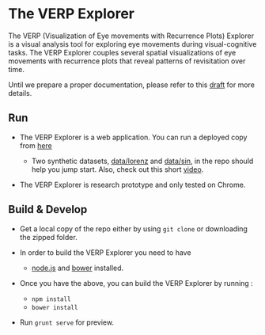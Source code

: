 The VERP Explorer 
=================

The VERP (Visualization of Eye movements with Recurrence Plots) Explorer is a visual
analysis tool for exploring eye movements during visual-cognitive tasks. The 
VERP Explorer couples several spatial visualizations of eye movements with recurrence 
plots that reveal patterns of revisitation over time. 

Until we prepare a proper documentation, please refer to this [draft](http://www.cs.stanford.edu/~cagatay/projects/verp/draft.pdf) for more details.  

## Run 
+ The VERP Explorer is a web application. You can run a deployed copy from [here](http://www.cs.stanford.edu/~cagatay/projects/verp/) 
  * Two synthetic datasets, [data/lorenz](data/lorenz) and [data/sin](data/sin), in the repo should 
    help you jump start.  Also, check out this short [video](http://www.cs.stanford.edu/~cagatay/projects/verp/lorenz.mov).

+ The VERP Explorer is research prototype and only tested on Chrome.    

## Build & Develop 

+ Get a local copy of the repo either by using `git clone`
  or downloading the zipped folder.

+ In order to build the VERP Explorer you need to have  
  * [node.js](nodejs.org) and [bower](bower.io) installed.  

+ Once you have the above, you can build the VERP Explorer by running :  
  * `npm install` 
  * `bower install`

+ Run `grunt serve` for preview. 

